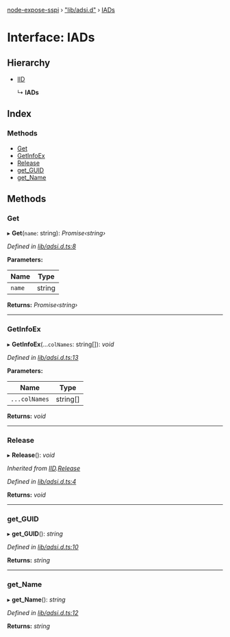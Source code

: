 [node-expose-sspi](../README.md) › ["lib/adsi.d"](../modules/_lib_adsi_d_.md) › [IADs](_lib_adsi_d_.iads.md)

# Interface: IADs

## Hierarchy

* [IID](_lib_adsi_d_.iid.md)

  ↳ **IADs**

## Index

### Methods

* [Get](_lib_adsi_d_.iads.md#get)
* [GetInfoEx](_lib_adsi_d_.iads.md#getinfoex)
* [Release](_lib_adsi_d_.iads.md#release)
* [get_GUID](_lib_adsi_d_.iads.md#get_guid)
* [get_Name](_lib_adsi_d_.iads.md#get_name)

## Methods

###  Get

▸ **Get**(`name`: string): *Promise‹string›*

*Defined in [lib/adsi.d.ts:8](https://github.com/jlguenego/node-expose-sspi/blob/d63ba44/lib/adsi.d.ts#L8)*

**Parameters:**

Name | Type |
------ | ------ |
`name` | string |

**Returns:** *Promise‹string›*

___

###  GetInfoEx

▸ **GetInfoEx**(...`colNames`: string[]): *void*

*Defined in [lib/adsi.d.ts:13](https://github.com/jlguenego/node-expose-sspi/blob/d63ba44/lib/adsi.d.ts#L13)*

**Parameters:**

Name | Type |
------ | ------ |
`...colNames` | string[] |

**Returns:** *void*

___

###  Release

▸ **Release**(): *void*

*Inherited from [IID](_lib_adsi_d_.iid.md).[Release](_lib_adsi_d_.iid.md#release)*

*Defined in [lib/adsi.d.ts:4](https://github.com/jlguenego/node-expose-sspi/blob/d63ba44/lib/adsi.d.ts#L4)*

**Returns:** *void*

___

###  get_GUID

▸ **get_GUID**(): *string*

*Defined in [lib/adsi.d.ts:10](https://github.com/jlguenego/node-expose-sspi/blob/d63ba44/lib/adsi.d.ts#L10)*

**Returns:** *string*

___

###  get_Name

▸ **get_Name**(): *string*

*Defined in [lib/adsi.d.ts:12](https://github.com/jlguenego/node-expose-sspi/blob/d63ba44/lib/adsi.d.ts#L12)*

**Returns:** *string*
